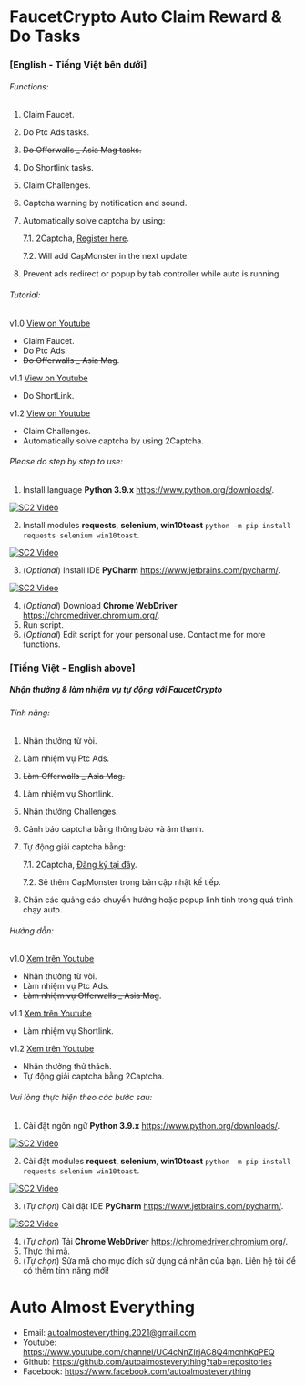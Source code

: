 # FaucetCrypto Auto Claim Reward & Do Tasks

### [English - Tiếng Việt bên dưới]

###### Functions:

1. Claim Faucet.
2. Do Ptc Ads tasks.
3. ~~Do Offerwalls _ Asia Mag tasks.~~
4. Do Shortlink tasks.
5. Claim Challenges.
6. Captcha warning by notification and sound.
7. Automatically solve captcha by using:

   7.1. 2Captcha, [Register here](https://2captcha.com?from=11528745).

   7.2. Will add CapMonster in the next update.

8. Prevent ads redirect or popup by tab controller while auto is running.

###### Tutorial:

v1.0 [View on Youtube](https://www.youtube.com/watch?v=0B6Jy9-OZ2M)

- Claim Faucet.
- Do Ptc Ads.
- ~~Do Offerwalls _ Asia Mag~~.

v1.1 [View on Youtube](https://www.youtube.com/watch?v=L7G-1abgmwA)

- Do ShortLink.

v1.2 [View on Youtube](https://www.youtube.com/watch?v=-WruUpRYzEw)

- Claim Challenges.
- Automatically solve captcha by using 2Captcha.

###### Please do step by step to use:

1. Install language **Python 3.9.x** https://www.python.org/downloads/.

[![SC2 Video](http://i3.ytimg.com/vi/_CoijjMXvYY/hqdefault.jpg)](https://www.youtube.com/watch?v=_CoijjMXvYY)

2. Install modules **requests**, **selenium**, **win10toast** `python -m pip install requests selenium win10toast`.

[![SC2 Video](http://i3.ytimg.com/vi/SQQRYAMl8Jk/hqdefault.jpg)](https://www.youtube.com/watch?v=SQQRYAMl8Jk)

3. (_Optional_) Install IDE **PyCharm** https://www.jetbrains.com/pycharm/.

[![SC2 Video](http://i3.ytimg.com/vi/FqEXepao0go/hqdefault.jpg)](https://www.youtube.com/watch?v=FqEXepao0go)

4. (_Optional_) Download **Chrome WebDriver** https://chromedriver.chromium.org/.
5. Run script.
6. (_Optional_) Edit script for your personal use. Contact me for more functions.

### [Tiếng Việt - English above]

##### Nhận thưởng & làm nhiệm vụ tự động với FaucetCrypto

###### Tính năng:

1. Nhận thưởng từ vòi.
2. Làm nhiệm vụ Ptc Ads.
3. ~~Làm Offerwalls _ Asia Mag.~~
4. Làm nhiệm vụ Shortlink.
5. Nhận thưởng Challenges.
6. Cảnh báo captcha bằng thông báo và âm thanh.
7. Tự động giải captcha bằng:

   7.1. 2Captcha, [Đăng ký tại đây](https://2captcha.com?from=11528745).

   7.2. Sẽ thêm CapMonster trong bản cập nhật kế tiếp.

8. Chặn các quảng cáo chuyển hướng hoặc popup linh tinh trong quá trình chạy auto.

###### Hướng dẫn:

v1.0 [Xem trên Youtube](https://www.youtube.com/watch?v=uUgZGGnTmDk)

- Nhận thưởng từ vòi.
- Làm nhiệm vụ Ptc Ads.
- ~~Làm nhiệm vụ Offerwalls _ Asia Mag~~.

v1.1 [Xem trên Youtube](https://www.youtube.com/watch?v=L7G-1abgmwA)

- Làm nhiệm vụ Shortlink.

v1.2 [Xem trên Youtube](https://www.youtube.com/watch?v=-WruUpRYzEw)

- Nhận thưởng thử thách.
- Tự động giải captcha bằng 2Captcha.

###### Vui lòng thực hiện theo các bước sau:

1. Cài đặt ngôn ngữ **Python 3.9.x** https://www.python.org/downloads/.

[![SC2 Video](http://i3.ytimg.com/vi/_CoijjMXvYY/hqdefault.jpg)](https://www.youtube.com/watch?v=_CoijjMXvYY)

2. Cài đặt modules **request**, **selenium**, **win10toast** `python -m pip install requests selenium win10toast`.

[![SC2 Video](http://i3.ytimg.com/vi/SQQRYAMl8Jk/hqdefault.jpg)](https://www.youtube.com/watch?v=SQQRYAMl8Jk)

3. (_Tự chọn_) Cài đặt IDE **PyCharm** https://www.jetbrains.com/pycharm/.

[![SC2 Video](http://i3.ytimg.com/vi/FqEXepao0go/hqdefault.jpg)](https://www.youtube.com/watch?v=FqEXepao0go)

4. (_Tự chọn_) Tải **Chrome WebDriver** https://chromedriver.chromium.org/.
5. Thực thi mã.
6. (_Tự chọn_) Sửa mã cho mục đích sử dụng cá nhân của bạn. Liên hệ tôi để có thêm tính năng mới!

# Auto Almost Everything

- Email: autoalmosteverything.2021@gmail.com
- Youtube: https://www.youtube.com/channel/UC4cNnZIrjAC8Q4mcnhKqPEQ
- Github: https://github.com/autoalmosteverything?tab=repositories
- Facebook: https://www.facebook.com/autoalmosteverything
